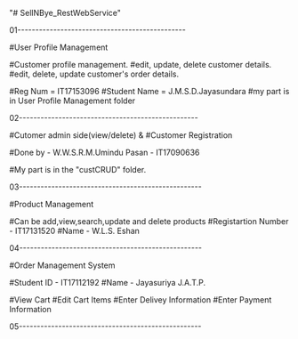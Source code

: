 "# SellNBye_RestWebService"


01-----------------------------------------------

#User Profile Management

#Customer profile management.
#edit, update, delete customer details.
#edit, delete, update customer's order details.

#Reg Num = IT17153096
#Student Name = J.M.S.D.Jayasundara
#my part is in User Profile Management folder

02--------------------------------------------------

#Cutomer admin side(view/delete) & #Customer Registration

#Done by - W.W.S.R.M.Umindu Pasan - IT17090636

#My part is in the "custCRUD" folder.

03---------------------------------------------------

#Product Management

#Can be add,view,search,update and delete products
#Registartion Number - IT17131520
#Name - W.L.S. Eshan

04---------------------------------------------------

#Order Management System

#Student ID - IT17112192
#Name - Jayasuriya J.A.T.P.

#View Cart
#Edit Cart Items
#Enter Delivey Information
#Enter Payment Information

05---------------------------------------------------
